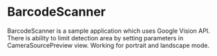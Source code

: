 # BarcodeScanner
BarcodeScanner is a sample application which uses Google Vision API. There is ability to limit detection area by setting parameters in CameraSourcePreview view. Working for portrait and landscape mode.
